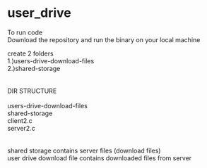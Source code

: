 # user_drive
To run code <br />
Download the repository and run the binary on your local machine <br />

create 2 folders <br />
1.)users-drive-download-files <br />
2.)shared-storage <br />
<br />
<br />
DIR STRUCTURE <br />
<br />
users-drive-download-files<br /> 
shared-storage<br />
client2.c<br />
server2.c<br />
<br />
<br />
shared storage contains server files (download files)<br />
user drive download file contains downloaded files from server<br />
